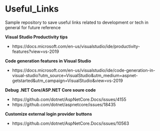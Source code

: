 # Useful_Links
<p>Sample repository to save useful links related to development or tech in general for future reference</p>

<b>Visual Studio Productivity tips</b>
<ul>
  <li>
  https://docs.microsoft.com/en-us/visualstudio/ide/productivity-features?view=vs-2019</li>
</ul>

<b>Code generation features in Visual Studio</b>
<ul>
  <li>https://docs.microsoft.com/en-us/visualstudio/ide/code-generation-in-visual-studio?utm_source=VisualStudio&utm_medium=aspnet-getstarted&utm_campaign=VisualStudio&view=vs-2019</li>
</ul>
<b>Debug .NET Core/ASP.NET Core soure code</b> 
<ul>
  <li>https://github.com/dotnet/AspNetCore.Docs/issues/4155</li>
  <li>https://github.com/dotnet/aspnetcore/issues/18435</li>
</ul>

<b>Customize external login provider buttons</b>
<ul>
  <li>https://github.com/dotnet/AspNetCore.Docs/issues/10563</li>
</ul>
